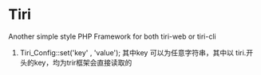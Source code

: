 Tiri
====

Another simple style PHP Framework for both tiri-web or tiri-cli

1. Tiri_Config::set('key' , 'value');
 其中key 可以为任意字符串，其中以 tiri.开头的key，均为trir框架会直接读取的
